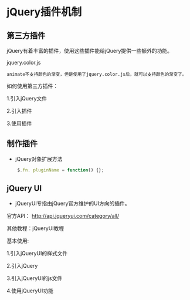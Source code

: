 # jQuery插件机制

## 第三方插件

jQuery有着丰富的插件，使用这些插件能给jQuery提供一些额外的功能。

jquery.color.js

	animate不支持颜色的渐变，但是使用了jquery.color.js后，就可以支持颜色的渐变了。

如何使用第三方插件：

1.引入jQuery文件

2.引入插件

3.使用插件


## 制作插件

- jQuery对象扩展方法
```javascript
    $.fn. pluginName = function() {};
```

## jQuery UI

- jQueryUI专指由jQuery官方维护的UI方向的插件。

官方API：
http://api.jqueryui.com/category/all/

其他教程：jQueryUI教程

基本使用:

1.引入jQueryUI的样式文件

2.引入jQuery

3.引入jQueryUI的js文件

4.使用jQueryUI功能

